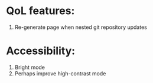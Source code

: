 # QoL features:
1. Re-generate page when nested git repository updates

# Accessibility:
1. Bright mode
2. Perhaps improve high-contrast mode
